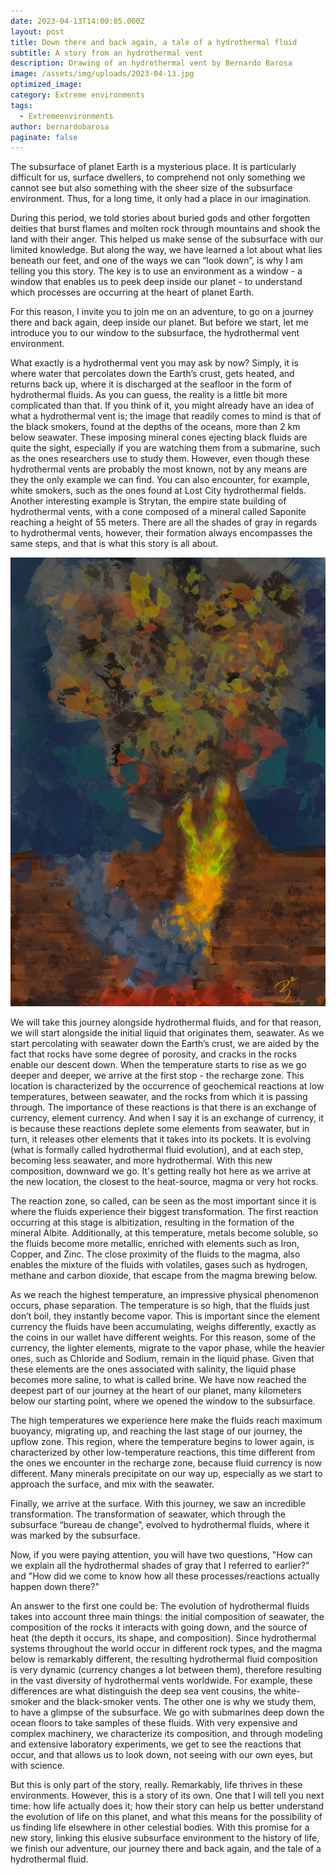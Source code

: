 ```yaml
---
date: 2023-04-13T14:00:05.000Z
layout: post
title: Down there and back again, a tale of a hydrothermal fluid
subtitle: A story from an hydrothermal vent
description: Drawing of an hydrothermal vent by Bernardo Barosa
image: /assets/img/uploads/2023-04-13.jpg
optimized_image:
category: Extreme environments
tags:
  - Extremeenvironments
author: bernardobarosa
paginate: false
---
```


The subsurface of planet Earth is a mysterious place. It is particularly difficult for us, surface dwellers, to comprehend not only something we cannot see but also something with the sheer size of the subsurface environment. Thus, for a long time, it only had a place in our imagination.

During this period, we told stories about buried gods and other forgotten deities that burst flames and molten rock through mountains and shook the land with their anger. This helped us make sense of the subsurface with our limited knowledge. But along the way, we have learned a lot about what lies beneath our feet, and one of the ways we can “look down”, is why I am telling you this story. The key is to use an environment as a window - a window that enables us to peek deep inside our planet - to understand which processes are occurring at the heart of planet Earth.

For this reason, I invite you to join me on an adventure, to go on a journey there and back again, deep inside our planet. But before we start, let me introduce you to our window to the subsurface, the hydrothermal vent environment.

What exactly is a hydrothermal vent you may ask by now? Simply, it is where water that percolates down the Earth’s crust, gets heated, and returns back up, where it is discharged at the seafloor in the form of hydrothermal fluids. As you can guess, the reality is a little bit more complicated than that. If you think of it, you might already have an idea of what a hydrothermal vent is; the image that readily comes to mind is that of the black smokers, found at the depths of the oceans, more than 2 km below seawater. These imposing mineral cones ejecting black fluids are quite the sight, especially if you are watching them from a submarine, such as the ones researchers use to study them. However, even though these hydrothermal vents are probably the most known, not by any means are they the only example we can find. You can also encounter, for example, white smokers, such as the ones found at Lost City hydrothermal fields. Another interesting example is Strytan, the empire state building of hydrothermal vents, with a cone composed of a mineral called Saponite reaching a height of 55 meters. There are all the shades of gray in regards to hydrothermal vents, however, their formation always encompasses the same steps, and that is what this story is all about.

![Alt text](/assets/img/uploads/2023-04-13.jpg "Abstract painting of a deep-sea hydrothermal system, illustrating the intricate relationships between the geosphere and the biosphere")

We will take this journey alongside hydrothermal fluids, and for that reason, we will start alongside the initial liquid that originates them, seawater. As we start percolating with seawater down the Earth’s crust, we are aided by the fact that rocks have some degree of porosity, and cracks in the rocks enable our descent down. When the temperature starts to rise as we go deeper and deeper, we arrive at the first stop - the recharge zone. This location is characterized by the occurrence of geochemical reactions at low temperatures, between seawater, and the rocks from which it is passing through. The importance of these reactions is that there is an exchange of currency, element currency. And when I say it is an exchange of currency, it is because these reactions deplete some elements from seawater, but in turn, it releases other elements that it takes into its pockets. It is evolving (what is formally called hydrothermal fluid evolution), and at each step, becoming less seawater, and more hydrothermal. With this new composition, downward we go. It's getting really hot here as we arrive at the new location, the closest to the heat-source, magma or very hot rocks.

The reaction zone, so called, can be seen as the most important since it is where the fluids experience their biggest transformation. The first reaction occurring at this stage is albitization, resulting in the formation of the mineral Albite. Additionally, at this temperature, metals become soluble, so the fluids become more metallic, enriched with elements such as Iron, Copper, and Zinc. The close proximity of the fluids to the magma, also enables the mixture of the fluids with volatiles, gases such as hydrogen, methane and carbon dioxide, that escape from the magma brewing below.

As we reach the highest temperature, an impressive physical phenomenon occurs, phase separation. The temperature is so high, that the fluids just don’t boil, they instantly become vapor. This is important since the element currency the fluids have been accumulating, weighs differently, exactly as the coins in our wallet have different weights. For this reason, some of the currency, the lighter elements, migrate to the vapor phase, while the heavier ones, such as Chloride and Sodium, remain in the liquid phase. Given that these elements are the ones associated with salinity, the liquid phase becomes more saline, to what is called brine. We have now reached the deepest part of our journey at the heart of our planet, many kilometers below our starting point, where we opened the window to the subsurface.

The high temperatures we experience here make the fluids reach maximum buoyancy, migrating up, and reaching the last stage of our journey, the upflow zone. This region, where the temperature begins to lower again, is characterized by other low-temperature reactions, this time different from the ones we encounter in the recharge zone, because fluid currency is now different. Many minerals precipitate on our way up, especially as we start to approach the surface, and mix with the seawater.

Finally, we arrive at the surface. With this journey, we saw an incredible transformation. The transformation of seawater, which through the subsurface “bureau de change”, evolved to hydrothermal fluids, where it was marked by the subsurface.

Now, if you were paying attention, you will have two questions, "How can we explain all the hydrothermal shades of gray that I referred to earlier?" and "How did we come to know how all these processes/reactions actually happen down there?"

An answer to the first one could be: The evolution of hydrothermal fluids takes into account three main things: the initial composition of seawater, the composition of the rocks it interacts with going down, and the source of heat (the depth it occurs, its shape, and composition). Since hydrothermal systems throughout the world occur in different rock types, and the magma below is remarkably different, the resulting hydrothermal fluid composition is very dynamic (currency changes a lot between them), therefore resulting in the vast diversity of hydrothermal vents worldwide. For example, these differences are what distinguish the deep sea vent cousins, the white-smoker and the black-smoker vents. The other one is why we study them, to have a glimpse of the subsurface. We go with submarines deep down the ocean floors to take samples of these fluids. With very expensive and complex machinery, we characterize its composition, and through modeling and extensive laboratory experiments, we get to see the reactions that occur, and that allows us to look down, not seeing with our own eyes, but with science.

But this is only part of the story, really. Remarkably, life thrives in these environments. However, this is a story of its own. One that I will tell you next time: how life actually does it; how their story can help us better understand the evolution of life on this planet, and what this means for the possibility of us finding life elsewhere in other celestial bodies. With this promise for a new story, linking this elusive subsurface environment to the history of life, we finish our adventure, our journey there and back again, and the tale of a hydrothermal fluid.
